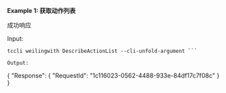 **Example 1: 获取动作列表**

成功响应

Input: 

```
tccli weilingwith DescribeActionList --cli-unfold-argument ```

Output: 
```
{
    "Response": {
        "RequestId": "1c116023-0562-4488-933e-84df17c7f08c"
    }
}
```

